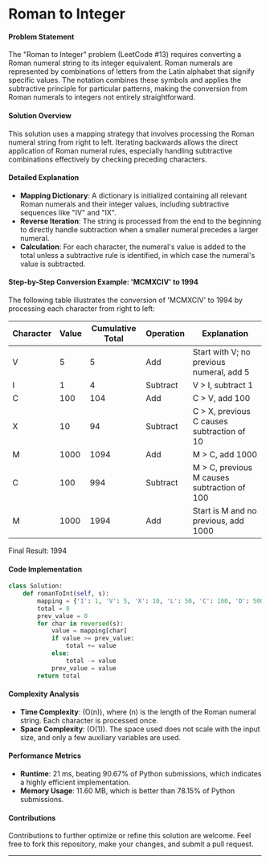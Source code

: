 # Roman to Integer

#### Problem Statement
The "Roman to Integer" problem (LeetCode #13) requires converting a Roman numeral string to its integer equivalent. Roman numerals are represented by combinations of letters from the Latin alphabet that signify specific values. The notation combines these symbols and applies the subtractive principle for particular patterns, making the conversion from Roman numerals to integers not entirely straightforward.

#### Solution Overview
This solution uses a mapping strategy that involves processing the Roman numeral string from right to left. Iterating backwards allows the direct application of Roman numeral rules, especially handling subtractive combinations effectively by checking preceding characters.

#### Detailed Explanation
- **Mapping Dictionary**: A dictionary is initialized containing all relevant Roman numerals and their integer values, including subtractive sequences like "IV" and "IX".
- **Reverse Iteration**: The string is processed from the end to the beginning to directly handle subtraction when a smaller numeral precedes a larger numeral.
- **Calculation**: For each character, the numeral's value is added to the total unless a subtractive rule is identified, in which case the numeral's value is subtracted.

#### Step-by-Step Conversion Example: 'MCMXCIV' to 1994
The following table illustrates the conversion of 'MCMXCIV' to 1994 by processing each character from right to left:

| Character | Value | Cumulative Total | Operation | Explanation |
|-----------|-------|------------------|-----------|-------------|
| V         | 5     | 5                | Add       | Start with V; no previous numeral, add 5 |
| I         | 1     | 4                | Subtract       | V > I, subtract 1 |
| C         | 100   | 104              | Add       | C > V, add 100 |
| X         | 10    | 94               | Subtract  | C > X, previous C causes subtraction of 10 |
| M         | 1000  | 1094             | Add       | M > C, add 1000 |
| C         | 100   | 994              | Subtract  | M > C, previous M causes subtraction of 100 |
| M         | 1000  | 1994             | Add       | Start is M and no previous, add 1000 |

Final Result: 1994

#### Code Implementation
```python
class Solution:
    def romanToInt(self, s):
        mapping = {'I': 1, 'V': 5, 'X': 10, 'L': 50, 'C': 100, 'D': 500, 'M': 1000}
        total = 0
        prev_value = 0
        for char in reversed(s):
            value = mapping[char]
            if value >= prev_value:
                total += value
            else:
                total -= value
            prev_value = value
        return total
```

#### Complexity Analysis
- **Time Complexity**: \(O(n)\), where \(n\) is the length of the Roman numeral string. Each character is processed once.
- **Space Complexity**: \(O(1)\). The space used does not scale with the input size, and only a few auxiliary variables are used.

#### Performance Metrics
- **Runtime**: 21 ms, beating 90.67% of Python submissions, which indicates a highly efficient implementation.
- **Memory Usage**: 11.60 MB, which is better than 78.15% of Python submissions.

#### Contributions
Contributions to further optimize or refine this solution are welcome. Feel free to fork this repository, make your changes, and submit a pull request.

---
